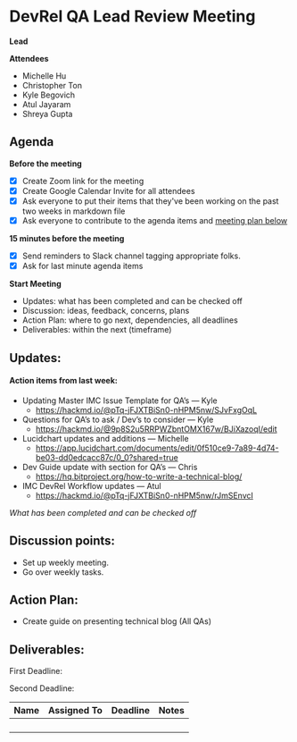 # DevRel QA Lead Review Meeting

**Lead**

**Attendees**

* Michelle Hu
* Christopher Ton
* Kyle Begovich
* Atul Jayaram
* Shreya Gupta

## Agenda

**Before the meeting**

- [x] Create Zoom link for the meeting
- [x] Create Google Calendar Invite for all attendees
- [x] Ask everyone to put their items that they've been working on the past two weeks in markdown file
- [x] Ask everyone to contribute to the agenda items and [meeting plan below](https://github.com/shreyagupta98/people/blob/master/meeting_template.md#updates)

**15 minutes before the meeting**

- [x] Send reminders to Slack channel tagging appropriate folks. 
- [x] Ask for last minute agenda items

**Start Meeting**

* Updates: what has been completed and can be checked off
* Discussion: ideas, feedback, concerns, plans
* Action Plan: where to go next, dependencies, all deadlines
* Deliverables: within the next (timeframe)

## Updates:

#### Action items from last week:
* Updating Master IMC Issue Template for QA’s — Kyle
  * https://hackmd.io/@pTq-jFJXTBiSn0-nHPM5nw/SJvFxgOqL
* Questions for QA’s to ask / Dev’s to consider — Kyle
  * https://hackmd.io/@9p8S2u5RRPWZbntOMX167w/BJiXazoqI/edit
* Lucidchart updates and additions — Michelle
  * https://app.lucidchart.com/documents/edit/0f510ce9-7a89-4d74-be03-dd0edcacc87c/0_0?shared=true
* Dev Guide update with section for QA’s — Chris
  * https://hq.bitproject.org/how-to-write-a-technical-blog/
* IMC DevRel Workflow updates — Atul
  * https://hackmd.io/@pTq-jFJXTBiSn0-nHPM5nw/rJmSEnvcI


*What has been completed and can be checked off*

## Discussion points:

* Set up weekly meeting.
* Go over weekly tasks.

## Action Plan:

* Create guide on presenting technical blog (All QAs)


## Deliverables:

First Deadline: 

Second Deadline: 



| Name                                | Assigned To  | Deadline  | Notes |
| ----------------------------------- | ------------ | --------- | ----- |
|                    |  |    |       |
|                      |             |   |       |
|       |            |  |       |
|  |              | |       |
